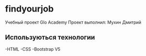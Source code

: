 # findyourjob
Учебный проект Glo Academy
Проект выполнил: Мухин Дмитрий

## Используються технологии
-HTML
-CSS
-Bootstrap V5
